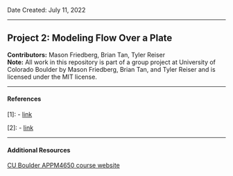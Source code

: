 Date Created: July 11, 2022   

---

## Project 2: Modeling Flow Over a Plate
**Contributors:** Mason Friedberg, Brian Tan, Tyler Reiser     
**Note:** All work in this repository is part of a group project at University of Colorado Boulder by Mason Friedberg, Brian Tan, and Tyler Reiser and is licensed under the MIT license.

---

#### References

[1]: - [link](https://github.com/)

[2]: - [link](https://github.com/)

---
#### Additional Resources
[CU Boulder APPM4650 course website](https://spot.colorado.edu/~adam/4650_2022Sum/index.html)

